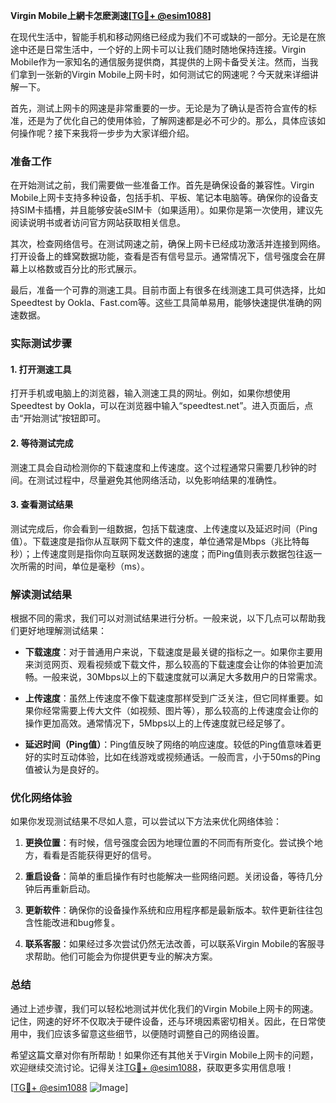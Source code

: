 **Virgin Mobile上網卡怎麽測速[[TG💪+ @esim1088](https://t.me/s/esim1088)]**

在现代生活中，智能手机和移动网络已经成为我们不可或缺的一部分。无论是在旅途中还是日常生活中，一个好的上网卡可以让我们随时随地保持连接。Virgin Mobile作为一家知名的通信服务提供商，其提供的上网卡备受关注。然而，当我们拿到一张新的Virgin Mobile上网卡时，如何测试它的网速呢？今天就来详细讲解一下。

首先，测试上网卡的网速是非常重要的一步。无论是为了确认是否符合宣传的标准，还是为了优化自己的使用体验，了解网速都是必不可少的。那么，具体应该如何操作呢？接下来我将一步步为大家详细介绍。

### **准备工作**

在开始测试之前，我们需要做一些准备工作。首先是确保设备的兼容性。Virgin Mobile上网卡支持多种设备，包括手机、平板、笔记本电脑等。确保你的设备支持SIM卡插槽，并且能够安装eSIM卡（如果适用）。如果你是第一次使用，建议先阅读说明书或者访问官方网站获取相关信息。

其次，检查网络信号。在测试网速之前，确保上网卡已经成功激活并连接到网络。打开设备上的蜂窝数据功能，查看是否有信号显示。通常情况下，信号强度会在屏幕上以格数或百分比的形式展示。

最后，准备一个可靠的测速工具。目前市面上有很多在线测速工具可供选择，比如Speedtest by Ookla、Fast.com等。这些工具简单易用，能够快速提供准确的网速数据。

### **实际测试步骤**

#### **1. 打开测速工具**

打开手机或电脑上的浏览器，输入测速工具的网址。例如，如果你想使用Speedtest by Ookla，可以在浏览器中输入“speedtest.net”。进入页面后，点击“开始测试”按钮即可。

#### **2. 等待测试完成**

测速工具会自动检测你的下载速度和上传速度。这个过程通常只需要几秒钟的时间。在测试过程中，尽量避免其他网络活动，以免影响结果的准确性。

#### **3. 查看测试结果**

测试完成后，你会看到一组数据，包括下载速度、上传速度以及延迟时间（Ping值）。下载速度是指你从互联网下载文件的速度，单位通常是Mbps（兆比特每秒）；上传速度则是指你向互联网发送数据的速度；而Ping值则表示数据包往返一次所需的时间，单位是毫秒（ms）。

### **解读测试结果**

根据不同的需求，我们可以对测试结果进行分析。一般来说，以下几点可以帮助我们更好地理解测试结果：

- **下载速度**：对于普通用户来说，下载速度是最关键的指标之一。如果你主要用来浏览网页、观看视频或下载文件，那么较高的下载速度会让你的体验更加流畅。一般来说，30Mbps以上的下载速度就可以满足大多数用户的日常需求。
  
- **上传速度**：虽然上传速度不像下载速度那样受到广泛关注，但它同样重要。如果你经常需要上传大文件（如视频、图片等），那么较高的上传速度会让你的操作更加高效。通常情况下，5Mbps以上的上传速度就已经足够了。

- **延迟时间（Ping值）**：Ping值反映了网络的响应速度。较低的Ping值意味着更好的实时互动体验，比如在线游戏或视频通话。一般而言，小于50ms的Ping值被认为是良好的。

### **优化网络体验**

如果你发现测试结果不尽如人意，可以尝试以下方法来优化网络体验：

1. **更换位置**：有时候，信号强度会因为地理位置的不同而有所变化。尝试换个地方，看看是否能获得更好的信号。

2. **重启设备**：简单的重启操作有时也能解决一些网络问题。关闭设备，等待几分钟后再重新启动。

3. **更新软件**：确保你的设备操作系统和应用程序都是最新版本。软件更新往往包含性能改进和bug修复。

4. **联系客服**：如果经过多次尝试仍然无法改善，可以联系Virgin Mobile的客服寻求帮助。他们可能会为你提供更专业的解决方案。

### **总结**

通过上述步骤，我们可以轻松地测试并优化我们的Virgin Mobile上网卡的网速。记住，网速的好坏不仅取决于硬件设备，还与环境因素密切相关。因此，在日常使用中，我们应该多留意这些细节，以便随时调整自己的网络设置。

希望这篇文章对你有所帮助！如果你还有其他关于Virgin Mobile上网卡的问题，欢迎继续交流讨论。记得关注[TG💪+ @esim1088](https://t.me/s/esim1088)，获取更多实用信息哦！

[[TG💪+ @esim1088](https://t.me/s/esim1088) ![Image](https://i.postimg.cc/4NQfJmqS/Snipaste-2025-05-13-00-14-12.png)]